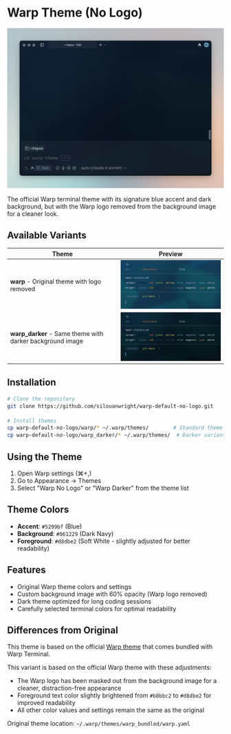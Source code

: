 # Warp Theme (No Logo)

![Warp Theme Preview](example.png)

The official Warp terminal theme with its signature blue accent and dark background, but with the Warp logo removed from the background image for a cleaner look.

## Available Variants

| Theme | Preview |
| --- | --- |
| **warp** - Original theme with logo removed | <img src='warp/previews/warp_with_bg.png' width='400'> |
| **warp_darker** - Same theme with darker background image | <img src='warp_darker/previews/warp_darker_with_bg.png' width='400'> |

## Installation

```bash
# Clone the repository
git clone https://github.com/silouanwright/warp-default-no-logo.git

# Install themes
cp warp-default-no-logo/warp/* ~/.warp/themes/        # Standard theme
cp warp-default-no-logo/warp_darker/* ~/.warp/themes/  # Darker variant
```

## Using the Theme
1. Open Warp settings (⌘+,)
2. Go to Appearance → Themes
3. Select "Warp No Logo" or "Warp Darker" from the theme list

## Theme Colors

- **Accent**: `#5299bf` (Blue)
- **Background**: `#061229` (Dark Navy)
- **Foreground**: `#d8dbe2` (Soft White - slightly adjusted for better readability)

## Features

- Original Warp theme colors and settings
- Custom background image with 60% opacity (Warp logo removed)
- Dark theme optimized for long coding sessions
- Carefully selected terminal colors for optimal readability

## Differences from Original

This theme is based on the official [Warp theme](https://github.com/warpdotdev/themes/tree/main/warp_bundled) that comes bundled with Warp Terminal.

This variant is based on the official Warp theme with these adjustments:
- The Warp logo has been masked out from the background image for a cleaner, distraction-free appearance
- Foreground text color slightly brightened from `#b8bbc2` to `#d8dbe2` for improved readability
- All other color values and settings remain the same as the original

Original theme location: `~/.warp/themes/warp_bundled/warp.yaml`